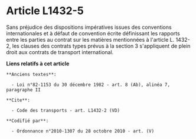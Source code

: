 # Article L1432-5

Sans préjudice des dispositions impératives issues des conventions internationales et à défaut de convention écrite
définissant les rapports entre les parties au contrat sur les matières mentionnées à l'article L. 1432-2, les clauses des
contrats types prévus à la section 3 s'appliquent de plein droit aux contrats de transport international.

**Liens relatifs à cet article**

	**Anciens textes**:

	  - Loi n°82-1153 du 30 décembre 1982 - art. 8 (Ab), alinéa 7, paragraphe II

	**Cite**:

	  - Code des transports - art. L1432-2 (VD)

	**Codifié par**:

	  - Ordonnance n°2010-1307 du 28 octobre 2010 - art. (V)
